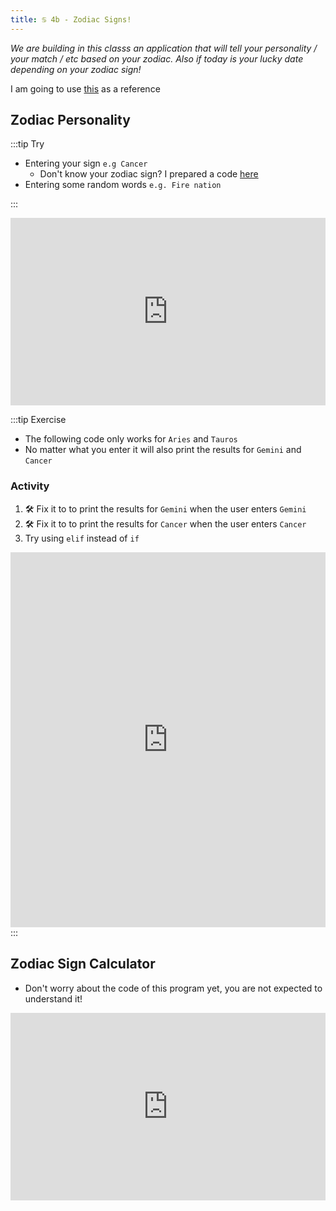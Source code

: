 ```yaml
---
title: ♋ 4b - Zodiac Signs!
---
```


*We are building in this classs an application that will tell your personality / your match / etc based on your zodiac. Also if today is your lucky date depending on your zodiac sign!*

I am going to use [this](https://www.refinery29.com/en-us/zodiac-sign-accuracy-strengths-weakness-descriptions) as a reference

## Zodiac Personality


:::tip Try

- Entering your sign `e.g Cancer`
  - Don't know your zodiac sign? I prepared a code [here](#zodiac-sign-calculator)
- Entering some random words `e.g. Fire nation`

:::

<iframe src="https://trinket.io/embed/python/cf0e74362d?outputOnly=true&runOption=run&start=result" width="100%" height="300" frameborder="0" marginwidth="0" marginheight="0" allowfullscreen></iframe>

:::tip Exercise

- The following code only works for `Aries` and `Tauros`
- No matter what you enter it will also print the results for `Gemini` and `Cancer`

### Activity
1. 🛠 Fix it to to print the results for `Gemini` when the user enters `Gemini`
2. 🛠 Fix it to to print the results for `Cancer` when the user enters `Cancer`
3. Try using `elif` instead of `if`

<iframe src="https://trinket.io/embed/python/705196b851" width="100%" height="600" frameborder="0" marginwidth="0" marginheight="0" allowfullscreen></iframe>
:::

## Zodiac Sign Calculator

- Don't worry about the code of this program yet, you are not expected to understand it!

<iframe src="https://trinket.io/embed/python/152ed204bb?runOption=run&start=result" width="100%" height="300" frameborder="0" marginwidth="0" marginheight="0" allowfullscreen></iframe>

